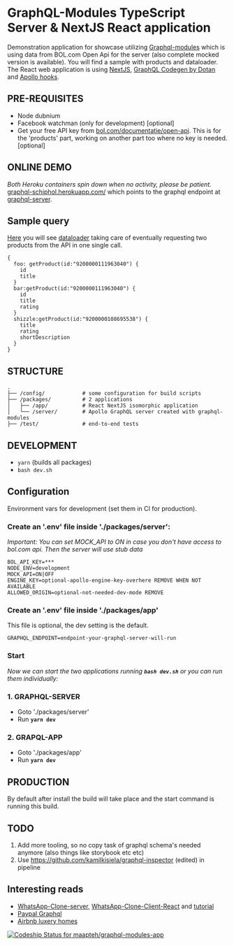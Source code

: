 # GraphQL-Modules TypeScript Server & NextJS React application
Demonstration application for showcase utilizing [Graphql-modules](https://graphql-modules.com/) which is using data from BOL.com Open Api for the server (also complete mocked version is available). You will find a sample with products and dataloader.
The React web application is using [NextJS](https://nextjs.org/), [GraphQL Codegen by Dotan](https://graphql-code-generator.com) and [Apollo hooks](https://www.apollographql.com/docs/react/api/react-hooks/).

## PRE-REQUISITES
- Node dubnium
- Facebook watchman (only for development) [optional]
- Get your free API key from [bol.com/documentatie/open-api](https://partnerblog.bol.com/documentatie/open-api). This is for the 'products' part, working on another part too where no key is needed. [optional]

## ONLINE DEMO
*Both Heroku containers spin down when no activity, please be patient.*
[graphql-schiphol.herokuapp.com/](https://graphql-schiphol.herokuapp.com/products) which points to the graphql endpoint at [graphql-server](https://graphql-server-schiphol.herokuapp.com/graphql).

## Sample query 
[Here](https://graphql-server-schiphol.herokuapp.com/graphql) you will see [dataloader](./packages/server/src/modules/product/providers/product-data-loader.ts) taking care of eventually requesting two products from the API in one single call.
```
{
  foo: getProduct(id:"9200000111963040") {
    id
    title
  }
  bar:getProduct(id:"9200000111963040") {
    id
    title
    rating
  }
  shizzle:getProduct(id:"9200000108695538") {
    title
    rating
    shortDescription
  }
}
```

## STRUCTURE
```
.
├── /config/            # some configuration for build scripts
├── /packages/          # 2 applications
│   ├── /app/           # React NextJS isomorphic application
│   └── /server/        # Apollo GraphQL server created with graphql-modules
├── /test/              # end-to-end tests
```

## DEVELOPMENT
- `yarn` (builds all packages)
- `bash dev.sh`

## Configuration
Environment vars for development (set them in CI for production).

### Create an '.env' file inside './packages/server':

*Important: You can set MOCK_API to ON in case you don't have access to bol.com api. Then the server will use stub data*

```
BOL_API_KEY=***
NODE_ENV=development
MOCK_API=ON|OFF
ENGINE_KEY=optional-apollo-engine-key-overhere REMOVE WHEN NOT AVAILABLE
ALLOWED_ORIGIN=optional-not-needed-dev-mode REMOVE
```

### Create an '.env' file inside './packages/app'
This file is optional, the dev setting is the default.
```
GRAPHQL_ENDPOINT=endpoint-your-graphql-server-will-run
```

### Start
*Now we can start the two applications running **`bash dev.sh`** or you can run them individually:*

### 1. GRAPHQL-SERVER
- Goto './packages/server'
- Run **`yarn dev`**

### 2. GRAPQL-APP
- Goto './packages/app'
- Run **`yarn dev`**

## PRODUCTION
By default after install the build will take place and the start command is running this build.

## TODO
1) Add more tooling, so no copy task of graphql schema's needed anymore (also things like storybook etc etc)
2) Use https://github.com/kamilkisiela/graphql-inspector (edited)  in pipeline

## Interesting reads
- [WhatsApp-Clone-server](https://github.com/Urigo/WhatsApp-Clone-server), [WhatsApp-Clone-Client-React](https://github.com/Urigo/WhatsApp-Clone-Client-React) and [tutorial](https://tortilla.academy/tutorial/whatsapp-react/step/1)
- [Paypal Graphql](https://medium.com/paypal-engineering/graphql-a-success-story-for-paypal-checkout-3482f724fb53)
- [Airbnb luxery homes](https://medium.com/airbnb-engineering/how-airbnb-is-moving-10x-faster-at-scale-with-graphql-and-apollo-aa4ec92d69e2)


[![Codeship Status for maapteh/graphql-modules-app](https://app.codeship.com/projects/3bf47d90-d61c-0136-0edf-1a5c0fb66462/status?branch=master)](https://graphql-schiphol.herokuapp.com)
